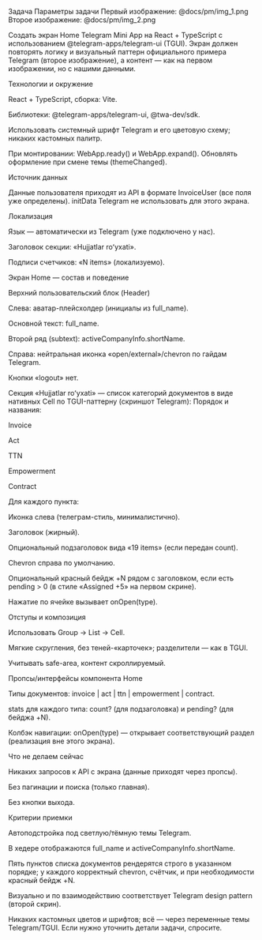 Задача
Параметры задачи
    Первый изображение: @docs/pm/img_1.png
    Второе изображение: @docs/pm/img_2.png

Создать экран Home Telegram Mini App на React + TypeScript с использованием @telegram-apps/telegram-ui (TGUI). Экран должен повторять логику и визуальный паттерн официального примера Telegram (второе изображение), а контент — как на первом изображении, но с нашими данными.

Технологии и окружение

React + TypeScript, сборка: Vite.

Библиотеки: @telegram-apps/telegram-ui, @twa-dev/sdk.

Использовать системный шрифт Telegram и его цветовую схему; никаких кастомных палитр.

При монтировании: WebApp.ready() и WebApp.expand(). Обновлять оформление при смене темы (themeChanged).

Источник данных

Данные пользователя приходят из API в формате InvoiceUser (все поля уже определены). initData Telegram не использовать для этого экрана.

Локализация

Язык — автоматически из Telegram (уже подключено у нас).

Заголовок секции: «Hujjatlar roʻyxati».

Подписи счетчиков: «N items» (локализуемо).

Экран Home — состав и поведение

Верхний пользовательский блок (Header)

Слева: аватар-плейсхолдер (инициалы из full_name).

Основной текст: full_name.

Второй ряд (subtext): activeCompanyInfo.shortName.

Справа: нейтральная иконка «open/external»/chevron по гайдам Telegram.

Кнопки «logout» нет.

Секция «Hujjatlar roʻyxati» — список категорий документов в виде нативных Cell по TGUI-паттерну (скриншот Telegram):
Порядок и названия:

Invoice

Act

TTN

Empowerment

Contract

Для каждого пункта:

Иконка слева (телеграм-стиль, минималистично).

Заголовок (жирный).

Опциональный подзаголовок вида «19 items» (если передан count).

Chevron справа по умолчанию.

Опциональный красный бейдж +N рядом с заголовком, если есть pending > 0 (в стиле «Assigned +5» на первом скрине).

Нажатие по ячейке вызывает onOpen(type).

Отступы и композиция

Использовать Group → List → Cell.

Мягкие скругления, без теней-«карточек»; разделители — как в TGUI.

Учитывать safe-area, контент скроллируемый.

Пропсы/интерфейсы компонента Home

Типы документов: invoice | act | ttn | empowerment | contract.

stats для каждого типа: count? (для подзаголовка) и pending? (для бейджа +N).

Колбэк навигации: onOpen(type) — открывает соответствующий раздел (реализация вне этого экрана).

Что не делаем сейчас

Никаких запросов к API с экрана (данные приходят через пропсы).

Без пагинации и поиска (только главная).

Без кнопки выхода.

Критерии приемки

Автоподстройка под светлую/тёмную темы Telegram.

В хедере отображаются full_name и activeCompanyInfo.shortName.

Пять пунктов списка документов рендерятся строго в указанном порядке; у каждого корректный chevron, счётчик, и при необходимости красный бейдж +N.

Визуально и по взаимодействию соответствует Telegram design pattern (второй скрин).

Никаких кастомных цветов и шрифтов; всё — через переменные темы Telegram/TGUI.
Если нужно уточнить детали задачи, спросите.
